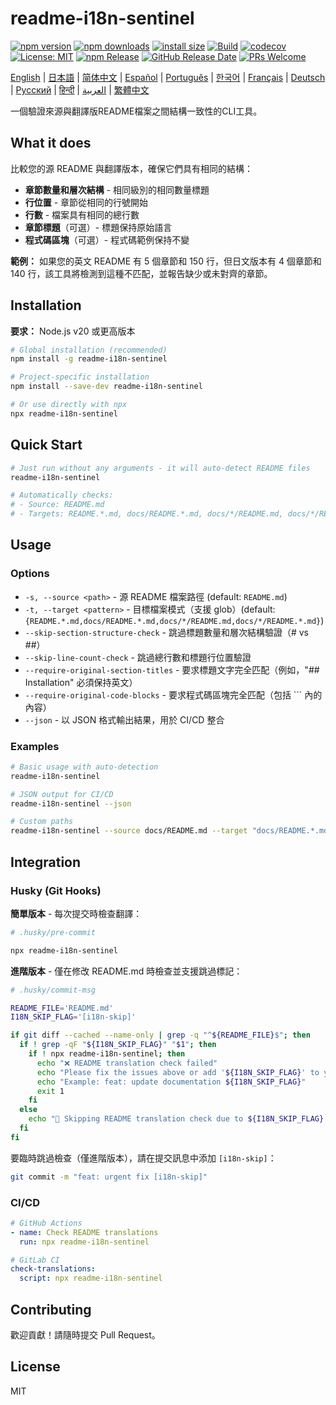# readme-i18n-sentinel

[![npm version](https://img.shields.io/npm/v/readme-i18n-sentinel.svg)](https://www.npmjs.com/package/readme-i18n-sentinel)
[![npm downloads](https://img.shields.io/npm/dm/readme-i18n-sentinel.svg)](https://www.npmjs.com/package/readme-i18n-sentinel)
[![install size](https://packagephobia.com/badge?p=readme-i18n-sentinel)](https://packagephobia.com/result?p=readme-i18n-sentinel)
[![Build](https://github.com/sugurutakahashi-1234/readme-i18n-sentinel/actions/workflows/ci-push-main.yml/badge.svg)](https://github.com/sugurutakahashi-1234/readme-i18n-sentinel/actions/workflows/ci-push-main.yml)
[![codecov](https://codecov.io/gh/sugurutakahashi-1234/readme-i18n-sentinel/graph/badge.svg)](https://codecov.io/gh/sugurutakahashi-1234/readme-i18n-sentinel)
[![License: MIT](https://img.shields.io/badge/License-MIT-yellow.svg)](https://opensource.org/licenses/MIT)
[![npm Release](https://github.com/sugurutakahashi-1234/readme-i18n-sentinel/actions/workflows/cd-npm-release.yml/badge.svg)](https://github.com/sugurutakahashi-1234/readme-i18n-sentinel/actions/workflows/cd-npm-release.yml)
[![GitHub Release Date](https://img.shields.io/github/release-date/sugurutakahashi-1234/readme-i18n-sentinel)](https://github.com/sugurutakahashi-1234/readme-i18n-sentinel/releases)
[![PRs Welcome](https://img.shields.io/badge/PRs-welcome-brightgreen.svg)](https://github.com/sugurutakahashi-1234/readme-i18n-sentinel/pulls)

[English](README.md) | [日本語](README.ja.md) | [简体中文](README.zh-CN.md) | [Español](README.es.md) | [Português](README.pt-BR.md) | [한국어](README.ko.md) | [Français](README.fr.md) | [Deutsch](README.de.md) | [Русский](README.ru.md) | [हिन्दी](README.hi.md) | [العربية](README.ar.md) | [繁體中文](README.zh-TW.md)

一個驗證來源與翻譯版README檔案之間結構一致性的CLI工具。

## What it does

比較您的源 README 與翻譯版本，確保它們具有相同的結構：
- **章節數量和層次結構** - 相同級別的相同數量標題
- **行位置** - 章節從相同的行號開始
- **行數** - 檔案具有相同的總行數
- **章節標題**（可選）- 標題保持原始語言
- **程式碼區塊**（可選）- 程式碼範例保持不變

**範例：** 如果您的英文 README 有 5 個章節和 150 行，但日文版本有 4 個章節和 140 行，該工具將檢測到這種不匹配，並報告缺少或未對齊的章節。

## Installation

**要求：** Node.js v20 或更高版本

```bash
# Global installation (recommended)
npm install -g readme-i18n-sentinel

# Project-specific installation
npm install --save-dev readme-i18n-sentinel

# Or use directly with npx
npx readme-i18n-sentinel
```

## Quick Start

```bash
# Just run without any arguments - it will auto-detect README files
readme-i18n-sentinel

# Automatically checks:
# - Source: README.md
# - Targets: README.*.md, docs/README.*.md, docs/*/README.md, docs/*/README.*.md
```

## Usage

### Options

- `-s, --source <path>` - 源 README 檔案路徑 (default: `README.md`)
- `-t, --target <pattern>` - 目標檔案模式（支援 glob）(default: `{README.*.md,docs/README.*.md,docs/*/README.md,docs/*/README.*.md}`)
- `--skip-section-structure-check` - 跳過標題數量和層次結構驗證（# vs ##）
- `--skip-line-count-check` - 跳過總行數和標題行位置驗證
- `--require-original-section-titles` - 要求標題文字完全匹配（例如，"## Installation" 必須保持英文）
- `--require-original-code-blocks` - 要求程式碼區塊完全匹配（包括 ``` 內的內容）
- `--json` - 以 JSON 格式輸出結果，用於 CI/CD 整合

### Examples

```bash
# Basic usage with auto-detection
readme-i18n-sentinel

# JSON output for CI/CD
readme-i18n-sentinel --json

# Custom paths
readme-i18n-sentinel --source docs/README.md --target "docs/README.*.md"
```

## Integration

### Husky (Git Hooks)

**簡單版本** - 每次提交時檢查翻譯：
```bash
# .husky/pre-commit

npx readme-i18n-sentinel
```

**進階版本** - 僅在修改 README.md 時檢查並支援跳過標記：
```bash
# .husky/commit-msg

README_FILE='README.md'
I18N_SKIP_FLAG='[i18n-skip]'

if git diff --cached --name-only | grep -q "^${README_FILE}$"; then
  if ! grep -qF "${I18N_SKIP_FLAG}" "$1"; then
    if ! npx readme-i18n-sentinel; then
      echo "❌ README translation check failed"
      echo "Please fix the issues above or add '${I18N_SKIP_FLAG}' to your commit message to skip this check."
      echo "Example: feat: update documentation ${I18N_SKIP_FLAG}"
      exit 1
    fi
  else
    echo "📖 Skipping README translation check due to ${I18N_SKIP_FLAG} flag"
  fi
fi
```

要臨時跳過檢查（僅進階版本），請在提交訊息中添加 `[i18n-skip]`：
```bash
git commit -m "feat: urgent fix [i18n-skip]"
```

### CI/CD

```yaml
# GitHub Actions
- name: Check README translations
  run: npx readme-i18n-sentinel

# GitLab CI
check-translations:
  script: npx readme-i18n-sentinel
```

## Contributing

歡迎貢獻！請隨時提交 Pull Request。

## License

MIT